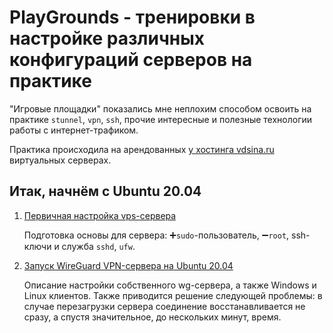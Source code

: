 # PlayGrounds - тренировки в настройке различных конфигураций серверов на практике

"Игровые площадки" показались мне неплохим способом освоить на практике `stunnel`, `vpn`, `ssh`, прочие интересные и полезные технологии работы с интернет-трафиком.

Практика происходила на арендованных [у хостинга vdsina.ru](https://vdsina.ru/?partner=yfr2sd6574) виртуальных серверах.

## Итак, начнём с Ubuntu 20.04

1. [Первичная настройка vps-сервера](https://github.com/mitmih/PlayGrounds/blob/master/VPS/01_ubuntu_20.04_server_-_first_steps.md)

    Подготовка основы для сервера: ➕`sudo`-пользователь, ➖`root`, ssh-ключи и служба `sshd`, `ufw`.

2. [Запуск WireGuard VPN-сервера на Ubuntu 20.04](https://github.com/mitmih/PlayGrounds/blob/master/VPS/02_wireguard_vpn_server.md)

    Описание настройки собственного wg-сервера, а также Windows и Linux клиентов. Также приводится решение следующей проблемы: в случае перезагрузки сервера соединение восстанавливается не сразу, а спустя значительное, до нескольких минут, время.